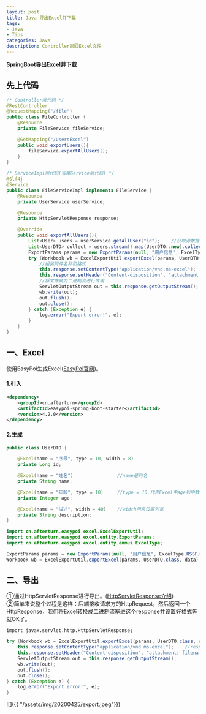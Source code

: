 ```yaml
---
layout: post
title: Java-导出Excel并下载
tags:
- Java 
- Tips
categories: Java
description: Controller返回Excel文件
---  
```

**SpringBoot导出Excel并下载**

<!-- more -->
## 先上代码
```java
/* Controller层代码 */
@RestController
@RequestMapping("/file")
public class FileController {
    @Resource
    private FileService fileService;

    @GetMapping("/UsersExcel")
    public void exportUsers(){
        fileService.exportAllUsers();
    }
}
```
```java
/* ServiceImpl层代码(省略Service层代码) */
@Slf4j
@Service
public class FileServiceImpl implements FileService {
    @Resource
    private UserService userService;

    @Resource
    private HttpServletResponse response;

    @Override
    public void exportAllUsers(){
        List<User> users = userService.getAllUser("id");    //获取源数据
        List<UserDTO> collect = users.stream().map(UserDTO::new).collect(Collectors.toList());   //转为DTO
        ExportParams params = new ExportParams(null, "用户信息", ExcelType.HSSF);    //三个参数(Excel中标题，sheetName，Excel类型)
        try (Workbook wb = ExcelExportUtil.exportExcel(params, UserDTO.class, collect)) {
            //组装附件名称和格式
            this.response.setContentType("application/vnd.ms-excel");
            this.response.setHeader("Content-disposition", "attachment; filename=" + URLEncoder.encode("用户信息.xls", "UTF-8"));
            //将文件转为二进制流进行传输
            ServletOutputStream out = this.response.getOutputStream();
            wb.write(out);
            out.flush();
            out.close();
        } catch (Exception e) {
            log.error("Export error!", e);
        }
    }
}
```
## 一、Excel
使用EasyPoi生成Excel([EasyPoi官网](http://doc.wupaas.com/docs/easypoi/easypoi-1c0u4mo8p4ro8))。
#### 1.引入
```xml
<dependency>
    <groupId>cn.afterturn</groupId>
    <artifactId>easypoi-spring-boot-starter</artifactId>
    <version>4.2.0</version>
</dependency>
```
#### 2.生成
```java
public class UserDTO {

    @Excel(name = "序号", type = 10, width = 8)
    private Long id;

    @Excel(name = "姓名")                //name是列名
    private String name;

    @Excel(name = "年龄", type = 10)     //type = 10,代表Excel中age列中数据类型是文本
    private Integer age;

    @Excel(name = "描述", width = 40)    //width用来设置列宽
    private String description;
}
```
```java
import cn.afterturn.easypoi.excel.ExcelExportUtil;
import cn.afterturn.easypoi.excel.entity.ExportParams;
import cn.afterturn.easypoi.excel.entity.enmus.ExcelType;

ExportParams params = new ExportParams(null, "用户信息", ExcelType.HSSF);
Workbook wb = ExcelExportUtil.exportExcel(params, UserDTO.class, data)
```
## 二、导出
①通过HttpServletResponse进行导出。([HttpServletResponse介绍](https://www.jianshu.com/p/8bc6b82403c5))  
②简单来说整个过程是这样：后端接收请求方的HttpRequest，然后返回一个HttpResponse，我们将Excel转换成二进制流塞进这个response并设置好格式等就OK了。
```text
import javax.servlet.http.HttpServletResponse;
```
```java
try (Workbook wb = ExcelExportUtil.exportExcel(params, UserDTO.class, collect)) {
    this.response.setContentType("application/vnd.ms-excel");    //response是注入的HttpServletResponse对象
    this.response.setHeader("Content-disposition", "attachment; filename=" + URLEncoder.encode("用户信息.xls", "UTF-8"));
    ServletOutputStream out = this.response.getOutputStream();
    wb.write(out);
    out.flush();
    out.close();
} catch (Exception e) {
    log.error("Export error!", e);
}
```
![]({{ "/assets/img/20200425/export.jpeg"}})